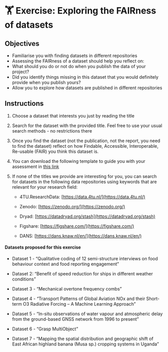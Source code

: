 # 🏋️ Exercise: Exploring the FAIRness of datasets

## Objectives

-   Familiarise you with finding datasets in different repositories
-   Assessing the FAIRness of a dataset should help you reflect on:
-   What should you do or not do when you publish the data of your project? 
-   Did you identify things missing in this dataset that you would definitely provide when you publish yours?
-   Allow you to explore how datasets are published in different repositories
    
## Instructions

1.  Choose a dataset that interests you just by reading the title
    
2.  Search for the dataset with the provided title. Feel free to use your usual search methods - no restrictions there
    
3.  Once you find the dataset (not the publication, not the report, you need to find the dataset) reflect on how Findable, Accessible, Interoperable, Re-usable (FAIR) you think this dataset is.
    
4.  You can download the following template to guide you with your assessment in [this link](https://tu-delft-library.github.io/rdm101-book/FAIRness-template.pdf)
    
5.  If none of the titles we provide are interesting for you, you can search for datasets in the following data repositories using keywords that are relevant for your research field:
    

	- 4TU.ResearchData: [https://data.4tu.nl/](https://data.4tu.nl/)
    
	- Zenodo: [https://zenodo.org/](https://zenodo.org/)
    
	-  Dryad: [https://datadryad.org/stash](https://datadryad.org/stash)
    
	-  Figshare: [https://figshare.com/](https://figshare.com/)
    
	- DANS: [https://dans.knaw.nl/en/](https://dans.knaw.nl/en/)

#### Datasets proposed for this exercise

-   Dataset 1 - “Qualitative coding of 12 semi-structure interviews on food behaviour context and food reporting engagement”
    
-   Dataset 2: “Benefit of speed reduction for ships in different weather conditions”
    
-   Dataset 3 - “Mechanical overtone frequency combs”
    
-   Dataset 4 - “Transport Patterns of Global Aviation NOx and their Short-term O3 Radiative Forcing – A Machine Learning Approach”
    
-   Dataset 5 - “In-situ observations of water vapour and atmospheric delay from the ground-based GNSS network from 1996 to present”
    
-   Dataset 6 - “Grasp MultiObject”
    
-   Dataset 7 - “Mapping the spatial distribution and geographic shift of East African highland banana (Musa sp.) cropping systems in Uganda” 